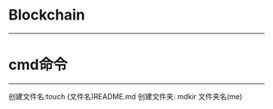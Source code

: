 # Blockchain
---------------------------------------------------------------------------------


# cmd命令
---------------------------------------------------------------------------------
创建文件名:touch (文件名)README.md
创建文件夹: mdkir 文件夹名(me)
